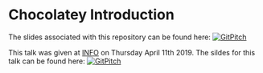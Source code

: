 Chocolatey Introduction
===============

The slides associated with this repository can be found here: [![GitPitch](https://gitpitch.com/assets/badge.svg)](https://gitpitch.com/mkevenaar/ChocolateyIntroduction/master)

This talk was given at [INFO](https://www.info.nl) on Thursday April 11th 2019. The sildes for this talk can be found here: [![GitPitch](https://gitpitch.com/assets/badge.svg)](https://gitpitch.com/mkevenaar/ChocolateyIntroduction/INFO)